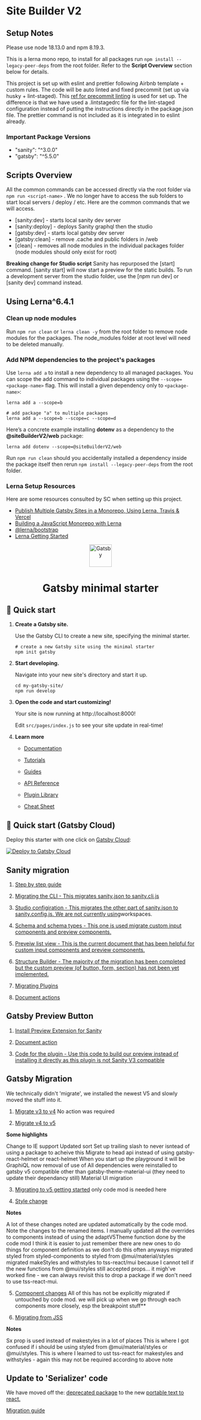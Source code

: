 # Site Builder V2

## Setup Notes

Please use node 18.13.0 and npm 8.19.3.

This is a lerna mono repo, to install for all packages run `npm install --legacy-peer-deps` from the root folder. Refer to the **Script Overview** section below for details.

This project is set up with eslint and prettier following Airbnb template + custom rules. The code will be auto linted and fixed precommit (set up via husky + lint-staged). This [ref for precommit linting](https://laurieontech.com/posts/husky/) is used for set up. The difference is that we have used a .lintstagedrc file for the lint-staged configuration instead of putting the instructions directly in the package.json file. The prettier command is not included as it is integrated in to eslint already.

### Important Package Versions

* "sanity": "^3.0.0"
* "gatsby": "^5.5.0"

## Scripts Overview

All the common commands can be accessed directly via the root folder via `npm run <script-name>` . We no longer have to access the sub folders to start local servers / deploy / etc. Here are the common commands that we will access.
* [sanity:dev] - starts local sanity dev server
* [sanity:deploy] - deploys Sanity graphql then the studio
* [gatsby:dev] - starts local gatsby dev server
* [gatsby:clean] - remove .cache and public folders in /web
* [clean] - removes all node modules in the individual packages folder (node modules should only exist for root)

**Breaking change for Studio script**
Sanity has repurposed the [start] command. [sanity start] will now start a preview for the static builds. To run a development server from the studio folder, use the [npm run dev] or [sanity dev] command instead.

## Using Lerna^6.4.1

### Clean up node modules

Run `npm run clean` or `lerna clean -y` from the root folder to remove node modules for the packages. The node_modules folder at root level will need to be deleted manually.

### Add NPM dependencies to the project's packages

Use `lerna add a` to install a new dependency to all managed packages. You can scope the add command to individual packages using the `--scope=<package-name>` flag. This will install a given dependency only to `<package-name>`:
```
lerna add a --scope=b

# add package "a" to multiple packages
lerna add a --scope=b --scope=c --scope=d  
```

Here’s a concrete example installing **dotenv** as a dependency to the **@siteBuilderV2/web** package:
```
lerna add dotenv --scope=@siteBuilderV2/web  
```

Run `npm run clean` should you accidentally installed a dependency inside the package itself then rerun `npm install --legacy-peer-deps` from the root folder.

### Lerna Setup Resources

Here are some resources consulted by SC when setting up this project.
* [Publish Multiple Gatsby Sites in a Monorepo, Using Lerna, Travis & Vercel](https://www.gatsbyjs.com/blog/2019-01-01-publish-multiple-gatsby-sites/)
* [Building a JavaScript Monorepo with Lerna](https://javascript.plainenglish.io/javascript-monorepo-with-lerna-5729d6242302)
* [@lerna/bootstrap](https://www.npmjs.com/package/@lerna/bootstrap)
* [Lerna Getting Started](https://lerna.js.org/docs/getting-started)

<p align="center">
  <a href="https://www.gatsbyjs.com/?utm_source=starter&utm_medium=readme&utm_campaign=minimal-starter">
    <img alt="Gatsby" src="https://www.gatsbyjs.com/Gatsby-Monogram.svg" width="60" />
  </a>
</p>
<h1 align="center">
  Gatsby minimal starter
</h1>

## 🚀 Quick start

1.  **Create a Gatsby site.**

    Use the Gatsby CLI to create a new site, specifying the minimal starter.

    ```shell
    # create a new Gatsby site using the minimal starter
    npm init gatsby
    ```

2.  **Start developing.**

    Navigate into your new site's directory and start it up.

    ```shell
    cd my-gatsby-site/
    npm run develop
    ```

3.  **Open the code and start customizing!**

    Your site is now running at http://localhost:8000!

    Edit `src/pages/index.js` to see your site update in real-time!

4.  **Learn more**

    - [Documentation](https://www.gatsbyjs.com/docs/?utm_source=starter&utm_medium=readme&utm_campaign=minimal-starter)

    - [Tutorials](https://www.gatsbyjs.com/tutorial/?utm_source=starter&utm_medium=readme&utm_campaign=minimal-starter)

    - [Guides](https://www.gatsbyjs.com/tutorial/?utm_source=starter&utm_medium=readme&utm_campaign=minimal-starter)

    - [API Reference](https://www.gatsbyjs.com/docs/api-reference/?utm_source=starter&utm_medium=readme&utm_campaign=minimal-starter)

    - [Plugin Library](https://www.gatsbyjs.com/plugins?utm_source=starter&utm_medium=readme&utm_campaign=minimal-starter)

    - [Cheat Sheet](https://www.gatsbyjs.com/docs/cheat-sheet/?utm_source=starter&utm_medium=readme&utm_campaign=minimal-starter)

## 🚀 Quick start (Gatsby Cloud)

Deploy this starter with one click on [Gatsby Cloud](https://www.gatsbyjs.com/cloud/):

[<img src="https://www.gatsbyjs.com/deploynow.svg" alt="Deploy to Gatsby Cloud">](https://www.gatsbyjs.com/dashboard/deploynow?url=https://github.com/gatsbyjs/gatsby-starter-minimal)

## Sanity migration

1. [Step by step guide](https://www.sanity.io/docs/example-migrating-the-blog-template-from-studio-v2-to-v3)

2. [Migrating the CLI - This migrates sanity.json to sanity.cli.js](https://www.sanity.io/docs/migrating-the-cli)

3. [Studio configiration - This migrates the other part of sanity.json to sanity.config.js. We are not currently using](https://www.sanity.io/docs/migrating-studio-configuration)workspaces.

4. [Schema and schema types - This one is used migrate custom input components and preview components.](https://www.sanity.io/docs/migrating-schema-types)

5. [Preveiw list view - This is the current document that has been helpful for custom input components and preview components.](https://www.sanity.io/docs/previews-list-views)

6. [Structure Builder - The majority of the migration has been completed but the custom preview (of button, form, section) has not been yet implemented.](https://www.sanity.io/docs/migrating-custom-structure-and-default-document-node)

7. [Migrating Plugins](https://www.sanity.io/docs/migrating-plugins)

8. [Document actions](https://www.sanity.io/docs/document-actions)

## Gatsby Preview Button

1. [Install Preview Extension for Sanity](https://support.gatsbyjs.com/hc/en-us/articles/4877130019731-Install-Preview-Extension-for-Sanity)

2. [Document action](https://www.sanity.io/docs/document-actions)

3. [Code for the plugin - Use this code to build our preview instead of installing it directly as this plugin is not Sanity V3 compatible](https://www.npmjs.com/package/%40nwazuo/sanity-plugin-gatsby-cloud-preview?activeTab=explore)

## Gatsby Migration
We technically didn't 'migrate', we installed the newest V5 and slowly moved the stuff into it.

1. [Migrate v3 to v4](https://www.gatsbyjs.com/docs/reference/release-notes/migrating-from-v3-to-v4/) No action was required

2. [Migrate v4 to v5](https://www.gatsbyjs.com/docs/reference/release-notes/migrating-from-v4-to-v5/)

**Some highlights**

Change to IE support
Updated sort
Set up trailing slash to never isntead of using a package to acheive this
Migrate to head api instead of using gatsby-react-helmet or react-helmet
When you start up the playground it will be GraphiQL now
removal of use of <StaicQuery />
All dependencies were reinstalled to gatsby v5 compatible other than gatsby-theme-material-ui (they need to update their dependancy still)
Material UI migration

3. [Migrating to v5 getting started](https://mui.com/material-ui/migration/migration-v4/) only code mod is needed here

4. [Style change](https://mui.com/material-ui/migration/v5-style-changes/)

**Notes**

A lot of these changes noted are updated automatically by the code mod. Note the changes to the renamed items.
I manually updated all the overrides to components instead of using the adaptV5Theme function done by the code mod
I think it is easier to just remember there are new ones to do things for component definition as we don't do this often anyways
migrated styled from styled-components to styled from @mui/material/styles
migrated makeStyles and withstyles to tss-react/mui because I cannot tell if the new functions from @mui/styles still accepted props... it migh've worked fine - we can always revisit this to drop a package if we don't need to use tss-react-mui.

5. [Component changes](https://mui.com/material-ui/migration/v5-component-changes/) All of this has not be explicitly migrated if untouched by code mod. we will pick up when we go through each components more closely, esp the breakpoint stuff**

6. [Migrating from JSS](https://mui.com/material-ui/migration/migrating-from-jss/)

**Notes**

Sx prop is used instead of makestyles in a lot of places
This is where I got confused if i should be using styled from @mui/material/styles or @mui/styles.
This is where I learned to ust tss-react for makestyles and withstyles - again this may not be required according to above note

## Update to 'Serializer' code

We have moved off the: [deprecated package](https://github.com/sanity-io/block-content-to-react) to the new [portable text to react.](https://www.sanity.io/docs/portable-text-to-react)

[Migration guide](https://www.sanity.io/docs/portable-text-to-react)